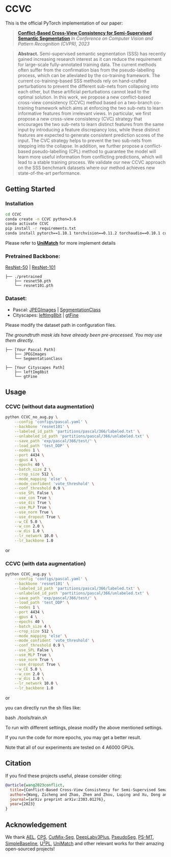 # CCVC

This is the official PyTorch implementation of our paper:

> **[Conflict-Based Cross-View Consistency for Semi-Supervised Semantic Segmentation](https://arxiv.org/abs/2303.01276)**
> *In Conference on Computer Vision and Pattern Recognition (CVPR), 2023*



> **Abstract.** 
> Semi-supervised semantic segmentation (SSS) has recently gained increasing research interest as it can reduce the requirement for large-scale fully-annotated training data. The current methods often suffer from the confirmation bias from the pseudo-labelling process, which can be alleviated by the co-training framework. The current co-training-based SSS methods rely on hand-crafted perturbations to prevent the different sub-nets from collapsing into each other, but these artificial perturbations cannot lead to the optimal solution. In this work, we propose a new conflict-based cross-view consistency (CCVC) method based on a two-branch co-training framework which aims at enforcing the two sub-nets to learn informative features from irrelevant views. In particular, we first propose a new cross-view consistency (CVC) strategy that encourages the two sub-nets to learn distinct features from the same input by introducing a feature discrepancy loss, while these distinct features are expected to generate consistent prediction scores of the input. The CVC strategy helps to prevent the two sub-nets from stepping into the collapse. In addition, we further propose a conflict-based pseudo-labelling (CPL) method to guarantee the model will learn more useful information from conflicting predictions, which will lead to a stable training process. We validate our new CCVC approach on the SSS benchmark datasets where our method achieves new state-of-the-art performance.



## Getting Started

### Installation

```bash
cd CCVC
conda create -n CCVC python=3.6
conda activate CCVC
pip install -r requirements.txt
conda install pytorch==1.10.1 torchvision==0.11.2 torchaudio==0.10.1 cudatoolkit=11.3 -c pytorch -c conda-forge
```

Please refer to **[UniMatch](https://github.com/LiheYoung/UniMatch)** for more implement details

### Pretrained Backbone:

[ResNet-50](https://drive.google.com/file/d/1mqUrqFvTQ0k5QEotk4oiOFyP6B9dVZXS/view?usp=sharing) | [ResNet-101](https://drive.google.com/file/d/1Rx0legsMolCWENpfvE2jUScT3ogalMO8/view?usp=sharing)

```
├── ./pretrained
    ├── resnet50.pth
    └── resnet101.pth
```

### Dataset:

- Pascal: [JPEGImages](http://host.robots.ox.ac.uk/pascal/VOC/voc2012/VOCtrainval_11-May-2012.tar) | [SegmentationClass](https://drive.google.com/file/d/1ikrDlsai5QSf2GiSUR3f8PZUzyTubcuF/view?usp=sharing)
- Cityscapes: [leftImg8bit](https://www.cityscapes-dataset.com/file-handling/?packageID=3) | [gtFine](https://drive.google.com/file/d/1E_27g9tuHm6baBqcA7jct_jqcGA89QPm/view?usp=sharing)

Please modify the dataset path in configuration files. 

*The groundtruth mask ids have already been pre-processed. You may use them directly.*

```
├── [Your Pascal Path]
    ├── JPEGImages
    └── SegmentationClass
    
├── [Your Cityscapes Path]
    ├── leftImg8bit
    └── gtFine
```



## Usage

### CCVC (without data augmentation)

```bash
python CCVC_no_aug.py \
    --config 'configs/pascal.yaml' \
    --backbone 'resnet101' \
    --labeled_id_path 'partitions/pascal/366/labeled.txt' \
    --unlabeled_id_path 'partitions/pascal/366/unlabeled.txt' \
    --save_path 'exp/pascal/366/test/' \
    --load_path 'test_DDP' \
    --nodes 1 \
    --port 4434 \
    --gpus 4 \
    --epochs 40 \
    --batch_size 2 \
    --crop_size 512 \
    --mode_mapping 'else' \
    --mode_confident 'vote_threshold' \
    --conf_threshold 0.9 \
    --use_SPL False \
    --use_con True \
    --use_dis True \
    --use_MLP True \
    --use_norm True \
    --use_dropout True \
    --w_CE 5.0 \
    --w_con 2.0 \
    --w_dis 1.0 \
    --lr_network 10.0 \
    --lr_backbone 1.0
```

or

### CCVC (with data augmentation)

```bash
python CCVC_aug.py \
    --config 'configs/pascal.yaml' \
    --backbone 'resnet101' \
    --labeled_id_path 'partitions/pascal/366/labeled.txt' \
    --unlabeled_id_path 'partitions/pascal/366/unlabeled.txt' \
    --save_path 'exp/pascal/366/test/' \
    --load_path 'test_DDP' \
    --nodes 1 \
    --port 4434 \
    --gpus 4 \
    --epochs 40 \
    --batch_size 4 \
    --crop_size 512 \
    --mode_mapping 'else' \
    --mode_confident 'vote_threshold' \
    --conf_threshold 0.9 \
    --use_SPL False \
    --use_MLP True \
    --use_norm True \
    --use_dropout True \
    --w_CE 5.0 \
    --w_con 2.0 \
    --w_dis 1.0 \
    --lr_network 10.0 \
    --lr_backbone 1.0
```

or

you can directly run the sh files like:

bash ./tools/train.sh



To run with different settings, please modify the above mentioned settings.

If you run the code for more epochs, you may get a better result.

Note that all of our experiments are tested on 4 A6000 GPUs.



## Citation

If you find these projects useful, please consider citing:

```bibtex
@article{wang2023conflict,
  title={Conflict-Based Cross-View Consistency for Semi-Supervised Semantic Segmentation},
  author={Wang, Zicheng and Zhao, Zhen and Zhou, Luping and Xu, Dong and Xing, Xiaoxia and Kong, Xiangyu},
  journal={arXiv preprint arXiv:2303.01276},
  year={2023}
}
```

## Acknowledgement

We thank [AEL](https://github.com/hzhupku/SemiSeg-AEL), [CPS](https://github.com/charlesCXK/TorchSemiSeg), [CutMix-Seg](https://github.com/Britefury/cutmix-semisup-seg), [DeepLabv3Plus](https://github.com/YudeWang/deeplabv3plus-pytorch), [PseudoSeg](https://github.com/googleinterns/wss), [PS-MT](https://github.com/yyliu01/PS-MT), [SimpleBaseline](https://github.com/jianlong-yuan/SimpleBaseline), [U<sup>2</sup>PL](https://github.com/Haochen-Wang409/U2PL), [UniMatch](https://github.com/LiheYoung/UniMatch) and other relevant works for their amazing open-sourced projects!
